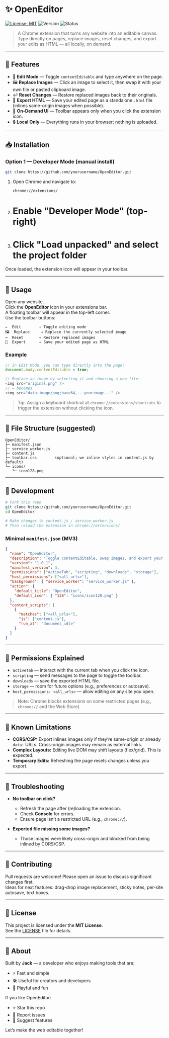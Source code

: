 # ✨ OpenEditor

[![License: MIT](https://img.shields.io/badge/License-MIT-yellow.svg)](./LICENSE)
![Version](https://img.shields.io/badge/version-1.0.1-blue)
![Status](https://img.shields.io/badge/status-active-success.svg)

> A Chrome extension that turns any website into an editable canvas.  
> Type directly on pages, replace images, reset changes, and export your edits as HTML — all locally, on demand.

---

## 🚀 Features

- 📝 **Edit Mode** — Toggle `contentEditable` and type anywhere on the page.  
- 🖼️ **Replace Images** — Click an image to select it, then swap it with your own file or pasted clipboard image.  
- ↩️ **Reset Changes** — Restore replaced images back to their originals.  
- 💾 **Export HTML** — Save your edited page as a standalone `.html` file (inlines same-origin images when possible).  
- 🧭 **On-Demand UI** — Toolbar appears only when you click the extension icon.  
- 🔒 **Local Only** — Everything runs in your browser; nothing is uploaded.

---

## 📥 Installation

### Option 1 — Developer Mode (manual install)

~~~bash
git clone https://github.com/yourusername/OpenEditor.git
~~~

1. Open Chrome and navigate to:
   ```
   chrome://extensions/
   ```
2. # Enable "Developer Mode" (top-right)  
3. # Click "Load unpacked" and select the project folder

Once loaded, the extension icon will appear in your toolbar.

---

## 🎯 Usage

Open any website.  
Click the **OpenEditor** icon in your extensions bar.  
A floating toolbar will appear in the top-left corner.  
Use the toolbar buttons:

~~~text
✏️  Edit        → Toggle editing mode
🖼️  Replace     → Replace the currently selected image
↩️  Reset       → Restore replaced images
💾  Export      → Save your edited page as HTML
~~~

### Example

~~~js
// In Edit Mode, you can type directly into the page:
document.body.contentEditable = true;

// Replace an image by selecting it and choosing a new file:
<img src="original.png" />
// → becomes
<img src="data:image/png;base64,...yourimage..." />
~~~

> Tip: Assign a keyboard shortcut at `chrome://extensions/shortcuts` to trigger the extension without clicking the icon.

---

## 🧩 File Structure (suggested)

~~~text
OpenEditor/
├─ manifest.json
├─ service_worker.js
├─ content.js
├─ toolbar.css        (optional; we inline styles in content.js by default)
└─ icons/
   └─ icon128.png
~~~

---

## 🔧 Development

~~~bash
# Fork this repo
git clone https://github.com/yourusername/OpenEditor.git
cd OpenEditor

# Make changes to content.js / service_worker.js
# Then reload the extension in chrome://extensions/
~~~

### Minimal `manifest.json` (MV3)

~~~json
{
  "name": "OpenEditor",
  "description": "Toggle contentEditable, swap images, and export your edited page.",
  "version": "1.0.1",
  "manifest_version": 3,
  "permissions": ["activeTab", "scripting", "downloads", "storage"],
  "host_permissions": ["<all_urls>"],
  "background": { "service_worker": "service_worker.js" },
  "action": {
    "default_title": "OpenEditor",
    "default_icon": { "128": "icons/icon128.png" }
  },
  "content_scripts": [
    {
      "matches": ["<all_urls>"],
      "js": ["content.js"],
      "run_at": "document_idle"
    }
  ]
}
~~~

---

## 🔐 Permissions Explained

- `activeTab` — interact with the current tab when you click the icon.  
- `scripting` — send messages to the page to toggle the toolbar.  
- `downloads` — save the exported HTML file.  
- `storage` — room for future options (e.g., preferences or autosave).  
- `host_permissions: <all_urls>` — allow editing on any site you open.

> Note: Chrome blocks extensions on some restricted pages (e.g., `chrome://` and the Web Store).

---

## 🧪 Known Limitations

- **CORS/CSP:** Export inlines images only if they’re same-origin or already `data:` URLs. Cross-origin images may remain as external links.  
- **Complex Layouts:** Editing live DOM may shift layouts (flex/grid). This is expected.  
- **Temporary Edits:** Refreshing the page resets changes unless you export.

---

## 🐞 Troubleshooting

- **No toolbar on click?**  
  - Refresh the page after (re)loading the extension.  
  - Check **Console** for errors.  
  - Ensure page isn’t a restricted URL (e.g., `chrome://`).

- **Exported file missing some images?**  
  - Those images were likely cross-origin and blocked from being inlined by CORS/CSP.

---

## 🤝 Contributing

Pull requests are welcome! Please open an issue to discuss significant changes first.  
Ideas for next features: drag-drop image replacement, sticky notes, per-site autosave, text boxes.

---

## 📜 License

This project is licensed under the **MIT License**.  
See the [LICENSE](./LICENSE) file for details.

---

## 👋 About

Built by **Jack** — a developer who enjoys making tools that are:
- ⚡ Fast and simple  
- 🛠️ Useful for creators and developers  
- 🎨 Playful and fun

If you like OpenEditor:
- ⭐ Star this repo  
- 🐛 Report issues  
- 🚀 Suggest features

Let’s make the web editable together!
